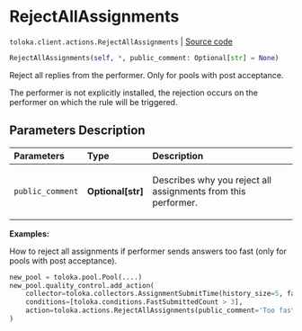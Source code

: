 # RejectAllAssignments
`toloka.client.actions.RejectAllAssignments` | [Source code](https://github.com/Toloka/toloka-kit/blob/v0.1.26/src/client/actions.py#L184)

```python
RejectAllAssignments(self, *, public_comment: Optional[str] = None)
```

Reject all replies from the performer. Only for pools with post acceptance.


The performer is not explicitly installed, the rejection occurs on the performer on which the rule will be triggered.

## Parameters Description

| Parameters | Type | Description |
| :----------| :----| :-----------|
`public_comment`|**Optional\[str\]**|<p>Describes why you reject all assignments from this performer.</p>

**Examples:**

How to reject all assignments if performer sends answers too fast (only for pools with post acceptance).

```python
new_pool = toloka.pool.Pool(....)
new_pool.quality_control.add_action(
    collector=toloka.collectors.AssignmentSubmitTime(history_size=5, fast_submit_threshold_seconds=20),
    conditions=[toloka.conditions.FastSubmittedCount > 3],
    action=toloka.actions.RejectAllAssignments(public_comment='Too fast answering. You are cheater!')
)
```
